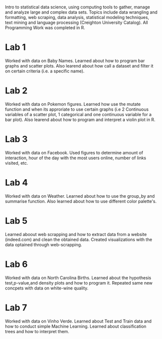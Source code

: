 Intro to statistical data science, using computing tools to gather, manage and analyze large and complex data sets. Topics include data wrangling and formatting, web scraping, data analysis, statistical modeling techniques, text mining and language processing (Creighton University Catalog).
All Programming Work was completed in R.
# Lab 1
Worked with data on Baby Names. Learned about how to program bar graphs and scatter plots. Also learend about how call a dataset and filter it on certain criteria (i.e. a specific name).
# Lab 2
Worked with data on Pokemon figures. Learned how use the mutate function and when its approriate to use certain graphs (i.e 2 Continuous variables of a scatter plot, 1 categorical and one continuous variable for a bar plot). Also learend about how to program and interpret a violin plot in R.
# Lab 3
Worked with data on Facebook. Used figures to determine amount of interaction, hour of the day with the most users online, number of links visited, etc.
# Lab 4
Worked with data on Weather. Learned about how to use the group_by and summarise function. Also learned about how to use different color palette's. 
# Lab 5
Learned aboout web scrapping and how to extract data from a website (indeed.com) and clean the obtained data. Created visualizations with the data optained through web-scrapping.
# Lab 6
Worked with data on North Carolina Births. Learned about the hypothesis test,p-value,and density plots and how to program it. Repeated same new concpets with data on white-wine quality. 
# Lab 7
Worked with data on Vinho Verde. Learned about Test and Train data and how to conduct simple Machine Learning. Learned about classification trees and how to interpret them.
